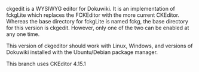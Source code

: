 ckgedit is a WYSIWYG editor for Dokuwiki.  It is an implementation of fckgLite which replaces the
FCKEditor with the more current CKEditor. Whereas the base directory for fckgLite is named fckg, the 
base directory for this version is ckgedit. However, only one of the two can
be enabled at any one time.  

This version of ckgeditor should work with Linux, Windows, and versions of Dokuwiki installed with the 
Ubuntu/Debian package manager.

This branch uses CKEditor 4.15.1






